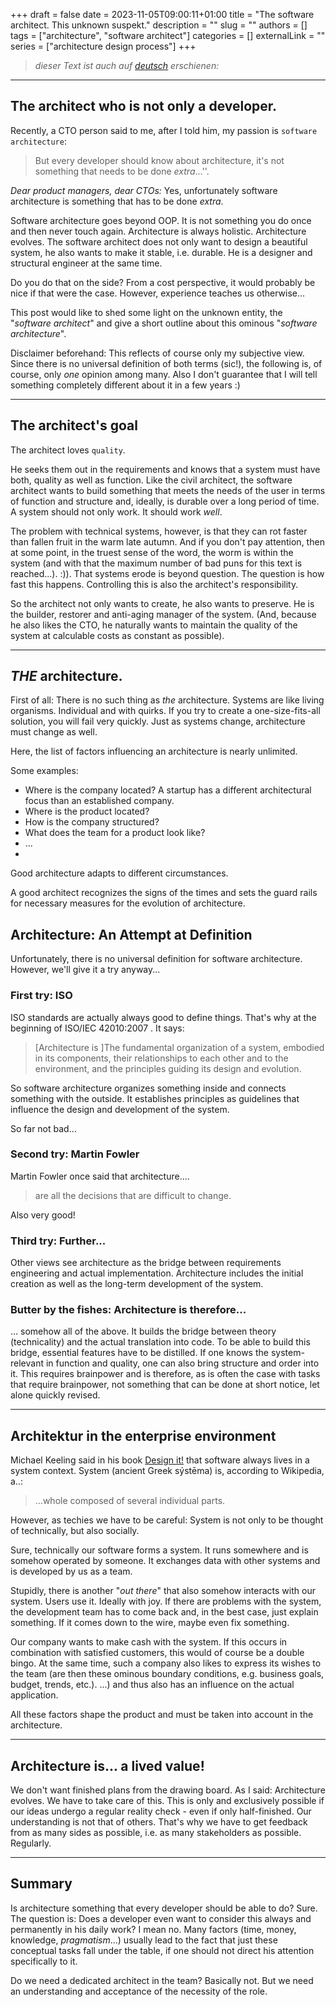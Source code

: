 +++
draft = false
date = 2023-11-05T09:00:11+01:00
title = "The software architect. This unknown suspekt."
description = ""
slug = ""
authors = []
tags = ["architecture", "software architect"]
categories = []
externalLink = ""
series = ["architecture design process"]
+++

> _dieser Text ist auch auf [deutsch](https://codingjenka.github.io/blog/posts/architecture_designprozess/architektur.md) erschienen:_

---

## The architect who is not only a developer.
Recently, a CTO person said to me, after I told him, my passion is ``software architecture``:

> But every developer should know about architecture, it's not something that needs to be done _extra_...''.

_Dear product managers, dear CTOs:_
Yes, unfortunately software architecture is something that has to be done _extra_.

Software architecture goes beyond OOP. It is not something you do once and then never touch again. Architecture is always holistic. Architecture evolves. The software architect does not only want to design a beautiful system, he also wants to make it stable, i.e. durable. He is a designer and structural engineer at the same time.

Do you do that on the side? From a cost perspective, it would probably be nice if that were the case. However, experience teaches us otherwise...

This post would like to shed some light on the unknown entity, the "_software architect_" and give a short outline about this ominous "_software architecture_".

Disclaimer beforehand: This reflects of course only my subjective view. Since there is no universal definition of both terms (sic!), the following is, of course, only _one_ opinion among many. Also I don't guarantee that I will tell something completely different about it in a few years :)

---
## The architect's goal
The architect loves ```quality```. 

He seeks them out in the requirements and knows that a system must have both, quality as well as function.
Like the civil architect, the software architect wants to build something that meets the needs of the user in terms of function and structure and, ideally, is durable over a long period of time.
A system should not only work. It should work _well_.  

The problem with technical systems, however, is that they can rot faster than fallen fruit in the warm late autumn. And if you don't pay attention, then at some point, in the truest sense of the word, the worm is within the system (and with that the maximum number of bad puns for this text is reached...). :)).
That systems erode is beyond question. The question is how fast this happens. Controlling this is also the architect's responsibility.

So the architect not only wants to create, he also wants to preserve. He is the builder, restorer and anti-aging manager of the system. (And, because he also likes the CTO, he naturally wants to maintain the quality of the system at calculable costs as constant as possible).

--- 
## _THE_ architecture.
First of all: There is no such thing as _the_ architecture. Systems are like living organisms. Individual and with quirks. If you try to create a one-size-fits-all solution, you will fail very quickly. Just as systems change, architecture must change as well.

Here, the list of factors influencing an architecture is nearly unlimited.

Some examples:

- Where is the company located? A startup has a different architectural focus than an established company. 
- Where is the product located? 
- How is the company structured? 
- What does the team for a product look like? 
- ...
- 
Good architecture adapts to different circumstances.

A good architect recognizes the signs of the times and sets the guard rails for necessary measures for the evolution of architecture.

## Architecture: An Attempt at Definition
Unfortunately, there is no universal definition for software architecture. However, we'll give it a try anyway...

### First try: ISO

ISO standards are actually always good to define things. That's why at the beginning of ISO/IEC 42010:2007 . It says:
> [Architecture is ]The fundamental organization of a system, embodied in its components, their relationships to each other and to the environment, and the principles guiding its design and evolution.

So software architecture organizes something inside and connects something with the outside. It establishes principles as guidelines that influence the design and development of the system.

So far not bad...

### Second try: Martin Fowler
Martin Fowler once said that architecture....
>are all the decisions that are difficult to change.

Also very good!

### Third try: Further...

Other views see architecture as the bridge between requirements engineering and actual implementation. Architecture includes the initial creation as well as the long-term development of the system.

### Butter by the fishes: Architecture is therefore...

... somehow all of the above. It builds the bridge between theory (technicality) and the actual translation into code. To be able to build this bridge, essential features have to be distilled. If one knows the system-relevant in function and quality, one can also bring structure and order into it. This requires brainpower and is therefore, as is often the case with tasks that require brainpower, not something that can be done at short notice, let alone quickly revised.

---

## Architektur in the enterprise environment
Michael Keeling said in his book [Design it!](https://amzn.eu/d/jdcArBr) that software always lives in a system context. System (ancient Greek sýstēma) is, according to Wikipedia, a..:

>...whole composed of several individual parts.

However, as techies we have to be careful: System is not only to be thought of technically, but also socially.

Sure, technically our software forms a system. It runs somewhere and is somehow operated by someone. It exchanges data with other systems and is developed by us as a team.

Stupidly, there is another "_out there_" that also somehow interacts with our system. Users use it. Ideally with joy. If there are problems with the system, the development team has to come back and, in the best case, just explain something. If it comes down to the wire, maybe even fix something.

Our company wants to make cash with the system. If this occurs in combination with satisfied customers, this would of course be a double bingo. At the same time, such a company also likes to express its wishes to the team (are then these ominous boundary conditions, e.g. business goals, budget, trends, etc.). ...) and thus also has an influence on the actual application.

All these factors shape the product and must be taken into account in the architecture.

---

## Architecture is... a lived value!

We don't want finished plans from the drawing board. As I said: Architecture evolves. We have to take care of this. This is only and exclusively possible if our ideas undergo a regular reality check - even if only half-finished. Our understanding is not that of others. That's why we have to get feedback from as many sides as possible, i.e. as many stakeholders as possible. Regularly.

---
## Summary

Is architecture something that every developer should be able to do? Sure. The question is: Does a developer even want to consider this always and permanently in his daily work? I mean no. Many factors (time, money, knowledge, _pragmatism_...) usually lead to the fact that just these conceptual tasks fall under the table, if one should not direct his attention specifically to it.

Do we need a dedicated architect in the team? Basically not. But we need an understanding and acceptance of the necessity of the role.

